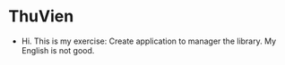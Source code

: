 # ThuVien
- Hi. This is my exercise: Create application to manager the library. 
My English is not good.
